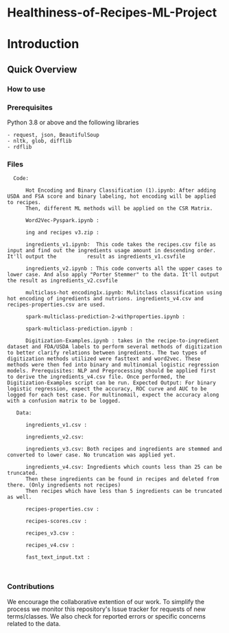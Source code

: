 # Healthiness-of-Recipes-ML-Project
# Introduction



## Quick Overview



### How to use




### Prerequisites
Python 3.8 or above and the following libraries

```
- request, json, BeautifulSoup
- nltk, glob, difflib
- rdflib
```



### Files
```
  Code:
   
      Hot Encoding and Binary Classification (1).ipynb: After adding USDA and FSA score and binary labeling, hot encoding will be applied to recipes.
      Then, different ML methods will be applied on the CSR Matrix.

      Word2Vec-Pyspark.ipynb : 

      ing and recipes v3.zip : 

      ingredients_v1.ipynb:  This code takes the recipes.csv file as input and find out the ingredients usage amount in descending order. It'll output the          result as ingredients_v1.csvfile

      ingredients_v2.ipynb : This code converts all the upper cases to lower case. And also apply "Porter Stemmer" to the data. It'll output the result as ingredients_v2.csvfile

      multiclass-hot encoding1x.ipynb: Mulitclass classification using hot encoding of ingredients and nutrions. ingredients_v4.csv and recipes-properties.csv are used. 

      spark-multiclass-prediction-2-withproperties.ipynb : 

      spark-multiclass-prediction.ipynb :

      Digitization-Examples.ipynb : takes in the recipe-to-ingredient dataset and FDA/USDA labels to perform several methods of digitization to better clarify relations between ingredients. The two types of digitization methods utilized were fasttext and word2vec. These methods were then fed into binary and multinomial logistic regression models. Prerequisites: NLP and Preprocessing should be applied first to derive the ingredients_v4.csv file. Once performed, the Digitization-Examples script can be run. Expected Output: For binary logistic regression, expect the accuracy, ROC curve and AUC to be logged for each test case. For multinomail, expect the accuracy along with a confusion matrix to be logged.

   Data: 
   
      ingredients_v1.csv : 

      ingredients_v2.csv: 

      ingredients_v3.csv: Both recipes and ingredients are stemmed and converted to lower case. No truncation was applied yet.

      ingredients_v4.csv: Ingredients which counts less than 25 can be truncated.
      Then these ingredients can be found in recipes and deleted from there. (Only ingredients not recipes)
      Then recipes which have less than 5 ingredients can be truncated as well.

      recipes-properties.csv : 

      recipes-scores.csv :

      recipes_v3.csv :

      recipes_v4.csv : 

      fast_text_input.txt : 
          
       
```


### Contributions 
We encourage the collaborative extention of our work. To simplify the process we monitor this repository's Issue tracker for requests of new terms/classes. We also check for reported errors or specific concerns related to the data.
